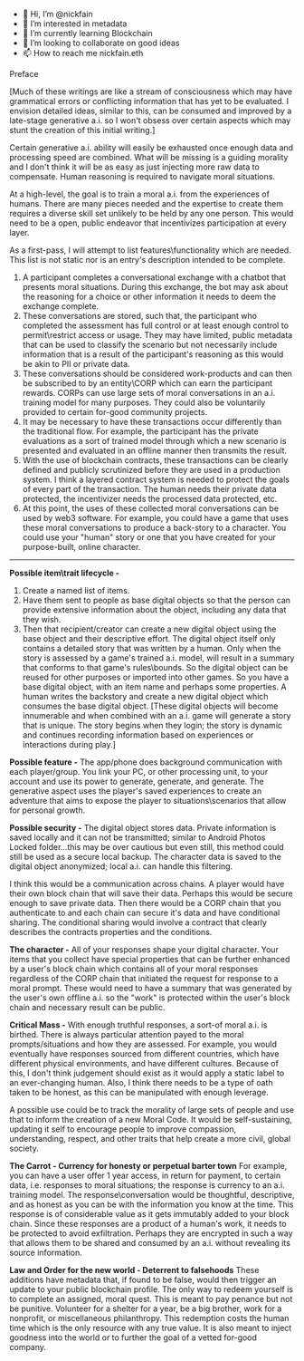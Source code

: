 - 👋 Hi, I’m @nickfain
- 👀 I’m interested in metadata
- 🌱 I’m currently learning Blockchain
- 💞️ I’m looking to collaborate on good ideas
- 📫 How to reach me nickfain.eth

<!---
nickfain/nickfain is a ✨ special ✨ repository because its `README.md` (this file) appears on your GitHub profile.
You can click the Preview link to take a look at your changes.
--->
Preface

[Much of these writings are like a stream of consciousness which may have grammatical errors or conflicting information that has yet to be evaluated.  I envision detailed ideas, similar to this, can be consumed and improved by a late-stage generative a.i. so I won't obsess over certain aspects which may stunt the creation of this initial writing.]

Certain generative a.i. ability will easily be exhausted once enough data and processing speed are combined.  What will be missing is a guiding morality and I don't think it will be as easy as just injecting more raw data to compensate.  Human reasoning is required to navigate moral situations.

At a high-level, the goal is to train a moral a.i. from the experiences of humans.  There are many pieces needed and the expertise to create them requires a diverse skill set unlikely to be held by any one person.  This would need to be a open, public endeavor that incentivizes participation at every layer.

As a first-pass, I will attempt to list features\functionality which are needed.  This list is not static nor is an entry's description intended to be complete.
1. A participant completes a conversational exchange with a chatbot that presents moral situations.  During this exchange, the bot may ask about the reasoning for a choice or other information it needs to deem the exchange complete.
2. These conversations are stored, such that, the participant who completed the assessment has full control or at least enough control to permit\restrict access or usage.  They may have limited, public metadata that can be used to classify the scenario but not necessarily include information that is a result of the participant's reasoning as this would be akin to PII or private data.
3. These conversations should be considered work-products and can then be subscribed to by an entity\CORP which can earn the participant rewards.  CORPs can use large sets of moral conversations in an a.i. training model for many purposes.  They could also be voluntarily provided to certain for-good community projects.
4. It may be necessary to have these transactions occur differently than the traditional flow.  For example, the participant has the private evaluations as a sort of trained model through which a new scenario is presented and evaluated in an offline manner then transmits the result.
5. With the use of blockchain contracts, these transactions can be clearly defined and publicly scrutinized before they are used in a production system.  I think a layered contract system is needed to protect the goals of every part of the transaction.  The human needs their private data protected, the incentivizer needs the processed data protected, etc.
6. At this point, the uses of these collected moral conversations can be used by web3 software.  For example, you could have a game that uses these moral conversations to produce a back-story to a character.  You could use your "human" story or one that you have created for your purpose-built, online character.

----------

**Possible item\trait lifecycle -**
1. Create a named list of items.
2. Have them sent to people as base digital objects so that the person can provide extensive information about the object, including any data that they wish.
3. Then that recipient/creator can create a new digital object using the base object and their descriptive effort.
The digital object itself only contains a detailed story that was written by a human.  Only when the story is assessed by a game's trained a.i. model, will result in a summary that conforms to that game's rules\bounds.  So the digital object can be reused for other purposes or imported into other games.
So you have a base digital object, with an item name and perhaps some properties.  A human writes the backstory and create a new digital object which consumes the base digital object.
[These digital objects will become innumerable and when combined with an a.i. game will generate a story that is unique.  The story begins when they login; the story is dynamic and continues recording information based on experiences or interactions during play.]

**Possible feature -**
The app/phone does background communication with each player/group.  You link your PC, or other processing unit, to your account and use its power to generate, generate, and generate.  The generative aspect uses the player's saved experiences to create an adventure that aims to expose the player to situations\scenarios that allow for personal growth.

**Possible security -**
The digital object stores data.  Private information is saved locally and it can not be transmitted; similar to Android Photos Locked folder...this may be over cautious but even still, this method could still be used as a secure local backup.  The character data is saved to the digital object anonymized; local a.i. can handle this filtering.

I think this would be a communication across chains.  A player would have their own block chain that will save their data.  Perhaps this would be secure enough to save private data.  Then there would be a CORP chain that you authenticate to and each chain can secure it's data and have conditional sharing.  The conditional sharing would involve a contract that clearly describes the contracts properties and the conditions.

**The character -**
All of your responses shape your digital character.  Your items that you collect have special properties that can be further enhanced by a user's block chain which contains all of your moral responses regardless of the CORP chain that initiated the request for response to a moral prompt.  These would need to have a summary that was generated by the user's own offline a.i. so the "work" is protected within the user's block chain and necessary result can be public.

**Critical Mass -**
With enough truthful responses, a sort-of moral a.i. is birthed.  There is always particular attention payed to the moral prompts/situations and how they are assessed.  For example, you would eventually have responses sourced from different countries, which have different physical environments, and have different cultures.  Because of this, I don't think judgement should exist as it would apply a static label to an ever-changing human.  Also, I think there needs to be a type of oath taken to be honest, as this can be manipulated with enough leverage.

A possible use could be to track the morality of large sets of people and use that to inform the creation of a new Moral Code.  It would be self-sustaining, updating it self to encourage people to improve compassion, understanding, respect, and other traits that help create a more civil, global society.

**The Carrot - Currency for honesty or perpetual barter town**
For example, you can have a user offer 1 year access, in return for payment, to certain data, i.e. responses to moral situations; the response is currency to an a.i. training model.  The response\conversation would be thoughtful, descriptive, and as honest as you can be with the information you know at the time.  This response is of considerable value as it gets immutably added to your block chain.  Since these responses are a product of a human's work, it needs to be protected to avoid exfiltration.  Perhaps they are encrypted in such a way that allows them to be shared and consumed by an a.i. without revealing its source information.

**Law and Order for the new world - Deterrent to falsehoods**
These additions have metadata that, if found to be false, would then trigger an update to your public blockchain profile.  The only way to redeem yourself is to complete an assigned, moral quest.  This is meant to pay penance but not be punitive.  Volunteer for a shelter for a year, be a big brother, work for a nonprofit, or miscellaneous philanthropy.  This redemption costs the human time which is the only resource with any true value.  It is also meant to inject goodness into the world or to further the goal of a vetted for-good company.
